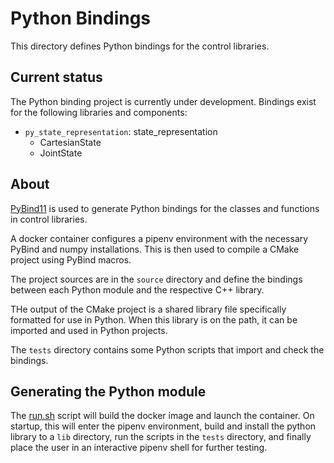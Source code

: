 # Python Bindings

This directory defines Python bindings for the control libraries.

## Current status

The Python binding project is currently under development.
Bindings exist for the following libraries and components:

- `py_state_representation`: state_representation
  - CartesianState
  - JointState

## About

[PyBind11](https://PyBind11.readthedocs.io/en/stable/index.html) is used to generate
Python bindings for the classes and functions in control libraries.

A docker container configures a pipenv environment with the necessary PyBind and numpy installations.
This is then used to compile a CMake project using PyBind macros.

The project sources are in the `source` directory and define the
bindings between each Python module and the respective C++ library.

THe output of the CMake project is a shared library file specifically formatted for use in Python.
When this library is on the path, it can be imported and used in Python projects.

The `tests` directory contains some Python scripts that import and check the bindings.

## Generating the Python module 

The [run.sh](./run.sh) script will build the docker image and launch the container.
On startup, this will enter the pipenv environment, build and install the python library
to a `lib` directory, run the scripts in the `tests` directory, and finally place the user
in an interactive pipenv shell for further testing.